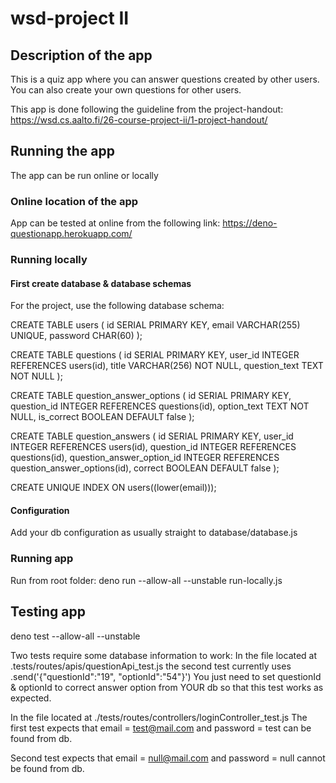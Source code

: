 # wsd-project II

## Description of the app

This is a quiz app where you can answer questions created by other users. 
You can also create your own questions for other users.

This app is done following the guideline from the project-handout: https://wsd.cs.aalto.fi/26-course-project-ii/1-project-handout/

## Running the app

The app can be run online or locally

### Online location of the app
App can be tested at online from the following link: https://deno-questionapp.herokuapp.com/


### Running locally

#### First create database & database schemas 
For the project, use the following database schema:

CREATE TABLE users (
  id SERIAL PRIMARY KEY,
  email VARCHAR(255) UNIQUE,
  password CHAR(60)
);

CREATE TABLE questions (
  id SERIAL PRIMARY KEY,
  user_id INTEGER REFERENCES users(id),
  title VARCHAR(256) NOT NULL,
  question_text TEXT NOT NULL
);

CREATE TABLE question_answer_options (
  id SERIAL PRIMARY KEY,
  question_id INTEGER REFERENCES questions(id),
  option_text TEXT NOT NULL,
  is_correct BOOLEAN DEFAULT false
);

CREATE TABLE question_answers (
  id SERIAL PRIMARY KEY,
  user_id INTEGER REFERENCES users(id),
  question_id INTEGER REFERENCES questions(id),
  question_answer_option_id INTEGER REFERENCES question_answer_options(id),
  correct BOOLEAN DEFAULT false
);

CREATE UNIQUE INDEX ON users((lower(email)));

#### Configuration
Add your db configuration as usually straight to database/database.js 

### Running app
Run from root folder:
deno run --allow-all --unstable run-locally.js

## Testing app
deno test --allow-all --unstable

Two tests require some database information to work:
In the file located at .tests/routes/apis/questionApi_test.js 
the second test currently uses .send('{"questionId":"19", "optionId":"54"}')
You just need to set questionId & optionId to correct answer option from YOUR db so that this test works as expected.

In the file located at ./tests/routes/controllers/loginController_test.js
The first test expects that email = test@mail.com and password = test can be found from db.

Second test expects that email = null@mail.com and password = null cannot be found from db.
